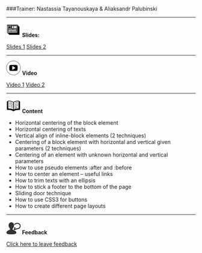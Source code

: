 ###Trainer: Nastassia Tayanouskaya & Aliaksandr Palubinski

***

![HTML](https://github.com/rolling-scopes/course-curriculum/blob/master/img/slides.png)  **Slides:**

[Slides 1](http://anastasia-tayanovskaya.github.io/css-recipes/)                [Slides 2](https://github.com/Anastasia-Tayanovskaya/css-recipes)

***


![HTML](https://github.com/rolling-scopes/course-curriculum/blob/master/img/video.png)   **Video**

[Video 1](https://www.youtube.com/watch?v=DbutriT37aI)  [Video 2](https://youtu.be/8IdwZzGeErQ?t=3)

***

![HTML](https://github.com/rolling-scopes/course-curriculum/blob/master/img/book.png)   **Content**
* Horizontal centering of the block element
* Horizontal centering of texts
* Vertical align of inline-block elements (2 techniques)
* Centering of a block element with horizontal and vertical given parameters (2 techniques)
* Centering of an element with unknown horizontal and vertical parameters 
* How to use pseudo elements :after and :before
* How to center an element – useful links
* How to trim texts with an ellipsis
* How to stick a footer to the bottom of the page
* Sliding door technique
* How to use CSS3 for buttons
* How to create different page layouts


***
![Feedback](https://github.com/rolling-scopes/course-curriculum/blob/master/img/feedback.png)
**Feedback**

[Click here to leave feedback](https://docs.google.com/forms/d/1F4NeS0oBq-CY805aqiPVp6CIrl4_nIYJ7Z_vUcMOFrQ/viewform)